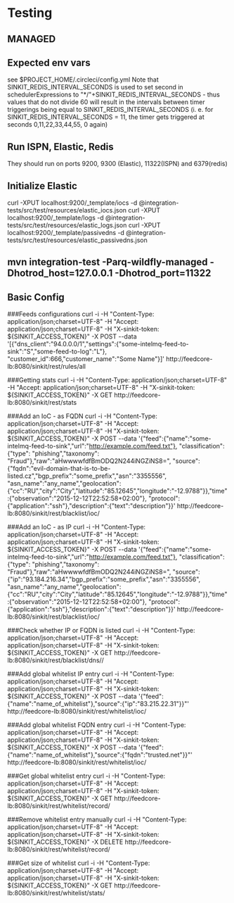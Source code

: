 # Testing


## MANAGED

## Expected env vars

see $PROJECT_HOME/.circleci/config.yml
Note that SINKIT_REDIS_INTERVAL_SECONDS is used to set second in schedulerExpressions to "*/"+SINKIT_REDIS_INTERVAL_SECONDS - thus values that do not divide 60 will result in the intervals between timer triggerings being equal to SINKIT_REDIS_INTERVAL_SECONDS
(i. e. for SINKIT_REDIS_INTERVAL_SECONDS = 11, the timer gets triggered at seconds 0,11,22,33,44,55, 0 again)

## Run ISPN, Elastic, Redis
They should run on ports 9200, 9300 (Elastic), 11322(ISPN) and 6379(redis)

## Initialize Elastic

curl -XPUT localhost:9200/_template/iocs -d @integration-tests/src/test/resources/elastic_iocs.json
curl -XPUT localhost:9200/_template/logs -d @integration-tests/src/test/resources/elastic_logs.json
curl -XPUT localhost:9200/_template/passivedns -d @integration-tests/src/test/resources/elastic_passivedns.json


## mvn integration-test -Parq-wildfly-managed -Dhotrod_host=127.0.0.1 -Dhotrod_port=11322



## Basic Config 


###Feeds configurations curl -i -H "Content-Type: application/json;charset=UTF-8"
-H "Accept: application/json;charset=UTF-8"
-H "X-sinkit-token: ${SINKIT_ACCESS_TOKEN}"
-X POST --data '[{"dns_client":"94.0.0.0/1","settings":{"some-intelmq-feed-to-sink":"S","some-feed-to-log":"L"},
"customer_id":666,"customer_name":"Some Name"}]' http://feedcore-lb:8080/sinkit/rest/rules/all

###Getting stats curl -i -H "Content-Type: application/json;charset=UTF-8"
-H "Accept: application/json;charset=UTF-8"
-H "X-sinkit-token: ${SINKIT_ACCESS_TOKEN}"
-X GET http://feedcore-lb:8080/sinkit/rest/stats

###Add an IoC - as FQDN curl -i -H "Content-Type: application/json;charset=UTF-8"
-H "Accept: application/json;charset=UTF-8"
-H "X-sinkit-token: ${SINKIT_ACCESS_TOKEN}"
-X POST --data '{"feed":{"name":"some-intelmq-feed-to-sink","url":"http://example.com/feed.txt"},
"classification":{"type": "phishing","taxonomy": "Fraud"},"raw":"aHwwwwfdfBmODQ2N244iNGZiNS8=",
"source":{"fqdn":"evil-domain-that-is-to-be-listed.cz","bgp_prefix":"some_prefix","asn":"3355556",
"asn_name":"any_name","geolocation":{"cc":"RU","city":"City","latitude":"85.12645","longitude":"-12.9788"}},"time":{"observation":"2015-12-12T22:52:58+02:00"},
"protocol":{"application":"ssh"},"description":{"text":"description"}}'
http://feedcore-lb:8080/sinkit/rest/blacklist/ioc/

###Add an IoC - as IP curl -i -H "Content-Type: application/json;charset=UTF-8"
-H "Accept: application/json;charset=UTF-8"
-H "X-sinkit-token: ${SINKIT_ACCESS_TOKEN}"
-X POST --data '{"feed":{"name":"some-intelmq-feed-to-sink","url":"http://example.com/feed.txt"},
"classification":{"type": "phishing","taxonomy": "Fraud"},"raw":"aHwwwwfdfBmODQ2N244iNGZiNS8=",
"source":{"ip":"93.184.216.34","bgp_prefix":"some_prefix","asn":"3355556",
"asn_name":"any_name","geolocation":{"cc":"RU","city":"City","latitude":"85.12645","longitude":"-12.9788"}},"time":{"observation":"2015-12-12T22:52:58+02:00"},
"protocol":{"application":"ssh"},"description":{"text":"description"}}'
http://feedcore-lb:8080/sinkit/rest/blacklist/ioc/

###Check whether IP or FQDN is listed curl -i -H "Content-Type: application/json;charset=UTF-8"
-H "Accept: application/json;charset=UTF-8"
-H "X-sinkit-token: ${SINKIT_ACCESS_TOKEN}"
-X GET http://feedcore-lb:8080/sinkit/rest/blacklist/dns//

###Add global whitelist IP entry curl -i -H "Content-Type: application/json;charset=UTF-8"
-H "Accept: application/json;charset=UTF-8"
-H "X-sinkit-token: ${SINKIT_ACCESS_TOKEN}"
-X POST --data '{"feed":{"name":"name_of_whitelist"},"source":{"ip":"83.215.22.31"}}"'
http://feedcore-lb:8080/sinkit/rest/whitelist/ioc/

###Add global whitelist FQDN entry curl -i -H "Content-Type: application/json;charset=UTF-8"
-H "Accept: application/json;charset=UTF-8"
-H "X-sinkit-token: ${SINKIT_ACCESS_TOKEN}"
-X POST --data '{"feed":{"name":"name_of_whitelist"},"source":{"fqdn":"trusted.net"}}"'
http://feedcore-lb:8080/sinkit/rest/whitelist/ioc/

###Get global whitelist entry curl -i -H "Content-Type: application/json;charset=UTF-8"
-H "Accept: application/json;charset=UTF-8"
-H "X-sinkit-token: ${SINKIT_ACCESS_TOKEN}"
-X GET http://feedcore-lb:8080/sinkit/rest/whitelist/record/

###Remove whitelist entry manually curl -i -H "Content-Type: application/json;charset=UTF-8"
-H "Accept: application/json;charset=UTF-8"
-H "X-sinkit-token: ${SINKIT_ACCESS_TOKEN}"
-X DELETE http://feedcore-lb:8080/sinkit/rest/whitelist/record/

###Get size of whitelist curl -i -H "Content-Type: application/json;charset=UTF-8"
-H "Accept: application/json;charset=UTF-8"
-H "X-sinkit-token: ${SINKIT_ACCESS_TOKEN}"
-X GET http://feedcore-lb:8080/sinkit/rest/whitelist/stats/


